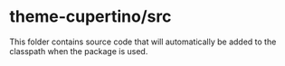 # theme-cupertino/src

This folder contains source code that will automatically be added to the classpath when
the package is used.

